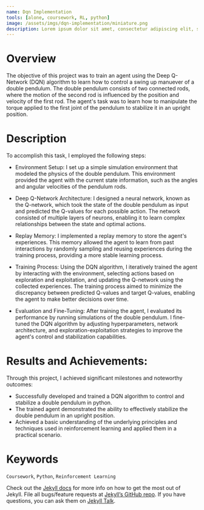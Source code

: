```yaml
---
name: Dqn Implementation
tools: [alone, coursework, RL, python]
image: /assets/imgs/dqn-implementation/miniature.png
description: Lorem ipsum dolor sit amet, consectetur adipiscing elit, sed do eiusmod tempor incididunt ut labore et dolore magna aliqua.
---
```


# Overview

The objective of this project was to train an agent using the Deep Q-Network (DQN) algorithm to learn how to control a swing up manuever of a double pendulum. The double pendulum consists of two connected rods, where the motion of the second rod is influenced by the position and velocity of the first rod. The agent's task was to learn how to manipulate the torque applied to the first joint of the pendulum to stabilize it in an upright position.

# Description

To accomplish this task, I employed the following steps:

- Environment Setup: I set up a simple simulation environment that modeled the physics of the double pendulum. This environment provided the agent with the current state information, such as the angles and angular velocities of the pendulum rods.

- Deep Q-Network Architecture: I designed a neural network, known as the Q-network, which took the state of the double pendulum as input and predicted the Q-values for each possible action. The network consisted of multiple layers of neurons, enabling it to learn complex relationships between the state and optimal actions.

- Replay Memory: I implemented a replay memory to store the agent's experiences. This memory allowed the agent to learn from past interactions by randomly sampling and reusing experiences during the training process, providing a more stable learning process.

- Training Process: Using the DQN algorithm, I iteratively trained the agent by interacting with the environment, selecting actions based on exploration and exploitation, and updating the Q-network using the collected experiences. The training process aimed to minimize the discrepancy between predicted Q-values and target Q-values, enabling the agent to make better decisions over time.

- Evaluation and Fine-Tuning: After training the agent, I evaluated its performance by running simulations of the double pendulum. I fine-tuned the DQN algorithm by adjusting hyperparameters, network architecture, and exploration-exploitation strategies to improve the agent's control and stabilization capabilities.

# Results and Achievements:
Through this project, I achieved significant milestones and noteworthy outcomes:

- Successfully developed and trained a DQN algorithm to control and stabilize a double pendulum in python.
- The trained agent demonstrated the ability to effectively stabilize the double pendulum in an upright position.
- Achieved a basic understanding of the underlying principles and techniques used in reinforcement learning and applied them in a practical scenario.


# Keywords
`Coursework`, `Python`, `Reinforcement Learning`

Check out the [Jekyll docs][jekyll-docs] for more info on how to get the most out of Jekyll. File all bugs/feature requests at [Jekyll’s GitHub repo][jekyll-gh]. If you have questions, you can ask them on [Jekyll Talk][jekyll-talk].

[jekyll-docs]: https://jekyllrb.com/docs/home
[jekyll-gh]:   https://github.com/jekyll/jekyll
[jekyll-talk]: https://talk.jekyllrb.com/